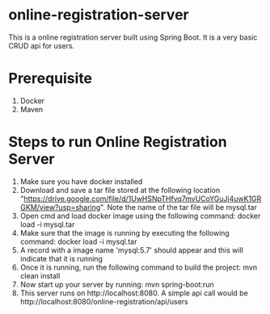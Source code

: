 # online-registration-server
This is a online registration server built using Spring Boot. It is a very basic CRUD api for users.

# Prerequisite
1. Docker
2. Maven

# Steps to run Online Registration Server
1. Make sure you have docker installed
2. Download and save a tar file stored at the following location "https://drive.google.com/file/d/1UwHSNpTHfvq7mvUCoYGuJj4uwK1GRGKM/view?usp=sharing". Note the name of the tar file will be mysql.tar
3. Open cmd and load docker image using the following command: docker load -i mysql.tar
4. Make sure that the image is running by executing the following command: docker load -i mysql.tar
5. A record with a image name 'mysql:5.7' should appear and this will indicate that it is running 
6. Once it is running, run the following command to build the project: mvn clean install
7. Now start up your server by running: mvn spring-boot:run
8. This server runs on http://localhost:8080. A simple api call would be http://localhost:8080/online-registration/api/users
